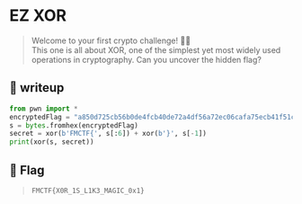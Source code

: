 # EZ XOR

> Welcome to your first crypto challenge! 🕵️‍♂️    
> This one is all about XOR, one of the simplest yet most widely used operations in cryptography. Can you uncover the hidden flag?

## 📝 writeup

```python
from pwn import *
encryptedFlag = "a850d725cb56b0de4fcb40de72a4df56a72ec06cafa75ecb41f51c95"
s = bytes.fromhex(encryptedFlag)
secret = xor(b'FMCTF{', s[:6]) + xor(b'}', s[-1])
print(xor(s, secret))
```


## 🚩 Flag
> `FMCTF{X0R_1S_L1K3_MAGIC_0x1}`

